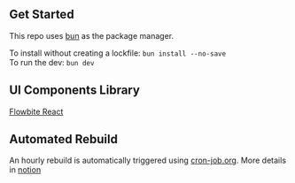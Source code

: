 ## Get Started

This repo uses [bun](https://bun.sh/) as the package manager.

To install without creating a lockfile: `bun install --no-save`  
To run the dev: `bun dev`

## UI Components Library

[Flowbite React](https://www.flowbite-react.com/)

## Automated Rebuild

An hourly rebuild is automatically triggered using [cron-job.org](https://console.cron-job.org/).
More details in [notion](https://www.notion.so/tezosfoundation/Etherlink-CRON-294b402b7f6080b2bee1e9a1f8308096)
